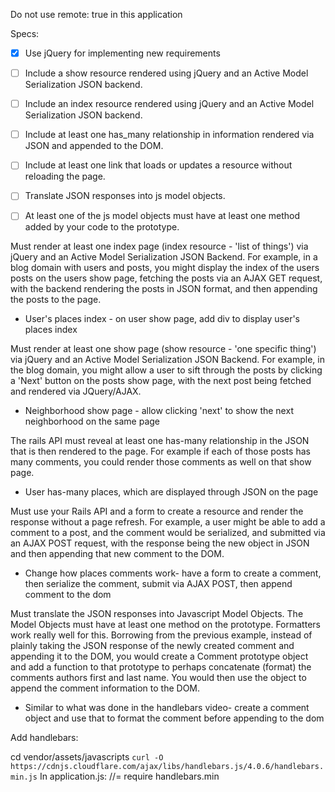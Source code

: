 Do not use remote: true in this application

Specs:
- [x] Use jQuery for implementing new requirements
- [ ] Include a show resource rendered using jQuery and an Active Model Serialization JSON backend.
- [ ] Include an index resource rendered using jQuery and an Active Model Serialization JSON backend.
- [ ] Include at least one has_many relationship in information rendered via JSON and appended to the DOM.
- [ ] Include at least one link that loads or updates a resource without reloading the page.
- [ ] Translate JSON responses into js model objects.
- [ ] At least one of the js model objects must have at least one method added by your code to the prototype.



Must render at least one index page (index resource - 'list of things') via jQuery and an Active Model Serialization JSON Backend. For example, in a blog domain with users and posts, you might display the index of the users posts on the users show page, fetching the posts via an AJAX GET request, with the backend rendering the posts in JSON format, and then appending the posts to the page.

  * User's places index - on user show page, add div to display user's places index

Must render at least one show page (show resource - 'one specific thing') via jQuery and an Active Model Serialization JSON Backend. For example, in the blog domain, you might allow a user to sift through the posts by clicking a 'Next' button on the posts show page, with the next post being fetched and rendered via JQuery/AJAX.

  * Neighborhood show page - allow clicking 'next' to show the next neighborhood on the same page

The rails API must reveal at least one has-many relationship in the JSON that is then rendered to the page. For example if each of those posts has many comments, you could render those comments as well on that show page.

  * User has-many places, which are displayed through JSON on the page

Must use your Rails API and a form to create a resource and render the response without a page refresh. For example, a user might be able to add a comment to a post, and the comment would be serialized, and submitted via an AJAX POST request, with the response being the new object in JSON and then appending that new comment to the DOM.

  * Change how places comments work- have a form to create a comment, then serialize the comment, submit via AJAX POST, then append comment to the dom

Must translate the JSON responses into Javascript Model Objects. The Model Objects must have at least one method on the prototype. Formatters work really well for this.
Borrowing from the previous example, instead of plainly taking the JSON response of the newly created comment and appending it to the DOM, you would create a Comment prototype object and add a function to that prototype to perhaps concatenate (format) the comments authors first and last name. You would then use the object to append the comment information to the DOM.

  * Similar to what was done in the handlebars video- create a comment object and use that to format the comment before appending to the dom

  Add handlebars:

  cd vendor/assets/javascripts
  `curl -O https://cdnjs.cloudflare.com/ajax/libs/handlebars.js/4.0.6/handlebars.min.js`
  In application.js:
  //= require handlebars.min
